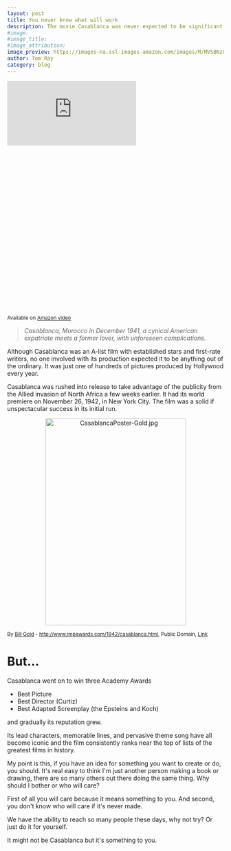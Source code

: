 ```yaml
---
layout: post
title: You never know what will work
description: The movie Casablanca was never expected to be significant.
#image:
#image_title:
#image_attribution:
image_preview: https://images-na.ssl-images-amazon.com/images/M/MV5BNzU0NDI1NjA1MF5BMl5BanBnXkFtZTcwMzM1MTgyMw@@._V1_.jpg
author: Tom Ray
category: blog
---
```

<div class="video">
  <div class="video-wrapper" style="padding-bottom: 75.25%;">
      <iframe src="http://www.imdb.com/videoembed/vi6095897" frameborder="0" allowfullscreen></iframe>
  </div>
</div>
<p class="caption">
  <small>Available on <a href="http://amzn.to/2iAwEGk">Amazon video</a></small>
</p>

> _Casablanca, Morocco in December 1941, a cynical American expatriate meets a former lover, with unforeseen complications._

Although Casablanca was an A-list film with established stars and first-rate writers, no one involved with its production expected it to be anything out of the ordinary. It was just one of hundreds of pictures produced by Hollywood every year.

Casablanca was rushed into release to take advantage of the publicity from the Allied invasion of North Africa a few weeks earlier. It had its world premiere on November 26, 1942, in New York City. The film was a solid if unspectacular success in its initial run.

<p style="text-align: center;"><a href="https://commons.wikimedia.org/wiki/File:CasablancaPoster-Gold.jpg#/media/File:CasablancaPoster-Gold.jpg"><img src="https://upload.wikimedia.org/wikipedia/commons/b/b3/CasablancaPoster-Gold.jpg" alt="CasablancaPoster-Gold.jpg" height="480" width="327"></a><br><div class="caption"><small>By <a href="https://en.wikipedia.org/wiki/Bill_Gold" class="extiw" title="en:Bill Gold">Bill Gold</a> - <a rel="nofollow" class="external free" href="http://www.impawards.com/1942/casablanca.html">http://www.impawards.com/1942/casablanca.html</a>, Public Domain, <a href="https://commons.wikimedia.org/w/index.php?curid=25315862">Link</a></small></div></p>

<h1>But...</h1>

Casablanca went on to win three Academy Awards

* Best Picture
* Best Director (Curtiz)
* Best Adapted Screenplay (the Epsteins and Koch)

and gradually its reputation grew.

Its lead characters, memorable lines, and pervasive theme song have all become iconic and the film consistently ranks near the top of lists of the greatest films in history.

My point is this, if you have an idea for something you want to create or do, you should. It's real easy to think I'm just another person making a book or drawing, there are so many others out there doing the same thing. Why should I bother or who will care?

First of all you will care because it means something to you. And second, you don't know who will care if it's never made.

We have the ability to reach so many people these days, why not try? Or just do it for yourself.

It might not be Casablanca but it's something to you.
